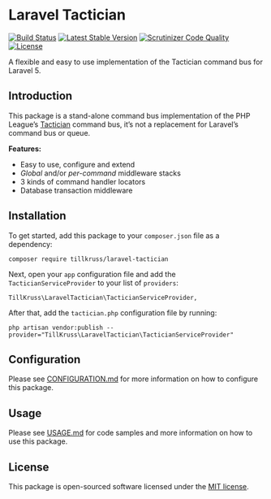 # Laravel Tactician

[![Build Status](https://travis-ci.org/tillkruss/laravel-tactician.svg?branch=master)](https://travis-ci.org/tillkruss/laravel-tactician)
[![Latest Stable Version](https://poser.pugx.org/tillkruss/laravel-tactician/v/stable)](https://packagist.org/packages/tillkruss/laravel-tactician)
[![Scrutinizer Code Quality](https://scrutinizer-ci.com/g/tillkruss/laravel-tactician/badges/quality-score.png?b=master)](https://scrutinizer-ci.com/g/tillkruss/laravel-tactician/?branch=master)
[![License](https://poser.pugx.org/tillkruss/laravel-tactician/license)](https://packagist.org/packages/tillkruss/laravel-tactician)

A flexible and easy to use implementation of the Tactician command bus for Laravel 5.

## Introduction

This package is a stand-alone command bus implementation of the PHP League’s [Tactician](http://tactician.thephpleague.com) command bus, it’s not a replacement for Laravel’s command bus or queue.

__Features:__

- Easy to use, configure and extend
- _Global_ and/or _per-command_ middleware stacks
- 3 kinds of command handler locators
- Database transaction middleware


## Installation

To get started, add this package to your `composer.json` file as a dependency:

```
composer require tillkruss/laravel-tactician
```

Next, open your `app` configuration file and add the `TacticianServiceProvider` to your list of `providers`:

```
TillKruss\LaravelTactician\TacticianServiceProvider,
```

After that, add the `tactician.php` configuration file by running:

```
php artisan vendor:publish --provider="TillKruss\LaravelTactician\TacticianServiceProvider"
```


## Configuration

Please see [CONFIGURATION.md](CONFIGURATION.md) for more information on how to configure this package.


## Usage

Please see [USAGE.md](USAGE.md) for code samples and more information on how to use this package.


## License

This package is open-sourced software licensed under the [MIT license](http://opensource.org/licenses/MIT).
